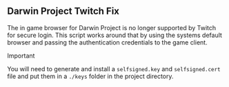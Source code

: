 ## Darwin Project Twitch Fix

The in game browser for Darwin Project is no longer supported by Twitch for secure login. This script works around that by using the systems default browser and passing the authentication credentials to the game client.

> [!IMPORTANT] 
> You will need to generate and install a `selfsigned.key` and `selfsigned.cert` file and put them in a `./keys` folder in the project directory.


